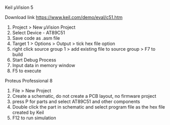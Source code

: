 Keil μVision 5 

Download link
https://www.keil.com/demo/eval/c51.htm

1. Project > New μVision Project
2. Select Device - AT89C51
3. Save code as .asm file
4. Target 1 > Options > Output > tick hex file option
5. right click source group 1 > add existing file to source group > F7 to build
6. Start Debug Process
7. Input data in memory window
8. F5 to execute

Proteus Professional 8

1. File > New Project 
2. Create a schematic, do not create a PCB layout, no firmware project
3. press P for parts and select AT89C51 and other components
4. Double click the part in schematic and select program file as the hex file created by Keil
5. F12 to run simulation
